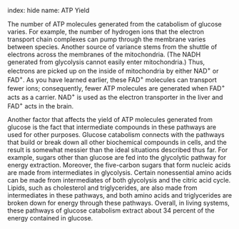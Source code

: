 index: hide
name: ATP Yield

The number of ATP molecules generated from the catabolism of glucose varies. For example, the number of hydrogen ions that the electron transport chain complexes can pump through the membrane varies between species. Another source of variance stems from the shuttle of electrons across the membranes of the mitochondria. (The NADH generated from glycolysis cannot easily enter mitochondria.) Thus, electrons are picked up on the inside of mitochondria by either NAD<sup>+</sup> or FAD<sup>+</sup>. As you have learned earlier, these FAD<sup>+</sup> molecules can transport fewer ions; consequently, fewer ATP molecules are generated when FAD<sup>+</sup> acts as a carrier. NAD<sup>+</sup> is used as the electron transporter in the liver and FAD<sup>+</sup> acts in the brain.

Another factor that affects the yield of ATP molecules generated from glucose is the fact that intermediate compounds in these pathways are used for other purposes. Glucose catabolism connects with the pathways that build or break down all other biochemical compounds in cells, and the result is somewhat messier than the ideal situations described thus far. For example, sugars other than glucose are fed into the glycolytic pathway for energy extraction. Moreover, the five-carbon sugars that form nucleic acids are made from intermediates in glycolysis. Certain nonessential amino acids can be made from intermediates of both glycolysis and the citric acid cycle. Lipids, such as cholesterol and triglycerides, are also made from intermediates in these pathways, and both amino acids and triglycerides are broken down for energy through these pathways. Overall, in living systems, these pathways of glucose catabolism extract about 34 percent of the energy contained in glucose.
